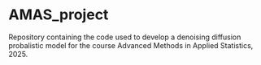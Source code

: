 # AMAS_project
Repository containing the code used to develop a denoising diffusion probalistic model for the course Advanced Methods in Applied Statistics, 2025.
